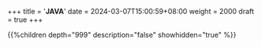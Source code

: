 +++
title = '**JAVA**'
date = 2024-03-07T15:00:59+08:00
weight = 2000
draft = true
+++


{{%children depth="999" description="false" showhidden="true" %}}